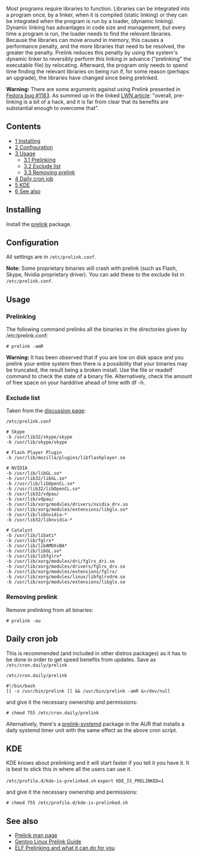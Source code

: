 Most programs require libraries to function. Libraries can be integrated into a program once, by a linker, when it is compiled (static linking) or they can be integrated when the program is run by a loader, (dynamic linking). Dynamic linking has advantages in code size and management, but every time a program is run, the loader needs to find the relevant libraries. Because the libraries can move around in memory, this causes a performance penalty, and the more libraries that need to be resolved, the greater the penalty. Prelink reduces this penalty by using the system's dynamic linker to reversibly perform this linking in advance ("prelinking" the executable file) by relocating. Afterward, the program only needs to spend time finding the relevant libraries on being run if, for some reason (perhaps an upgrade), the libraries have changed since being prelinked.

**Warning:** There are some arguments against using Prelink presented in [Fedora bug #1183](https://fedorahosted.org/fesco/ticket/1183). As summed up in the linked [LWN article](http://lwn.net/Articles/341244/): "overall, pre-linking is a bit of a hack, and it is far from clear that its benefits are substantial enough to overcome that".

## Contents

*   [1 Installing](#Installing)
*   [2 Configuration](#Configuration)
*   [3 Usage](#Usage)
    *   [3.1 Prelinking](#Prelinking)
    *   [3.2 Exclude list](#Exclude_list)
    *   [3.3 Removing prelink](#Removing_prelink)
*   [4 Daily cron job](#Daily_cron_job)
*   [5 KDE](#KDE)
*   [6 See also](#See_also)

## Installing

Install the [prelink](https://aur.archlinux.org/packages/prelink/) package.

## Configuration

All settings are in `/etc/prelink.conf`.

**Note:** Some proprietary binaries will crash with prelink (such as Flash, Skype, Nvidia proprietary driver). You can add these to the exclude list in `/etc/prelink.conf`.

## Usage

### Prelinking

The following command prelinks all the binaries in the directories given by /etc/prelink.conf:

```
# prelink -amR

```

**Warning:** It has been observed that if you are low on disk space and you prelink your entire system then there is a possibility that your binaries may be truncated, the result being a broken install. Use the file or readelf command to check the state of a binary file. Alternatively, check the amount of free space on your harddrive ahead of time with df -h.

### Exclude list

Taken from the [discussion page](/index.php/Talk:Prelink#Exclude_list "Talk:Prelink"):

 `/etc/prelink.conf` 

```
# Skype
-b /usr/lib32/skype/skype
-b /usr/lib/skype/skype

# Flash Player Plugin
-b /usr/lib/mozilla/plugins/libflashplayer.so

# NVIDIA
-b /usr/lib/libGL.so*
-b /usr/lib32/libGL.so*
-b //usr/lib/libOpenCL.so*
-b //usr/lib32/libOpenCL.so*
-b /usr/lib32/vdpau/
-b /usr/lib/vdpau/
-b /usr/lib/xorg/modules/drivers/nvidia_drv.so
-b /usr/lib/xorg/modules/extensions/libglx.so*
-b /usr/lib/libnvidia-*
-b /usr/lib32/libnvidia-*

# Catalyst
-b /usr/lib/libati*
-b /usr/lib/fglrx*
-b /usr/lib/libAMDXvBA*
-b /usr/lib/libGL.so*
-b /usr/lib/libfglrx*
-b /usr/lib/xorg/modules/dri/fglrx_dri.so
-b /usr/lib/xorg/modules/drivers/fglrx_drv.so
-b /usr/lib/xorg/modules/extensions/fglrx/
-b /usr/lib/xorg/modules/linux/libfglrxdrm.so
-b /usr/lib/xorg/modules/extensions/libglx.so

```

### Removing prelink

Remove prelinking from all binaries:

```
# prelink -au

```

## Daily cron job

This is recommended (and included in other distros packages) as it has to be done in order to get speed benefits from updates. Save as `/etc/cron.daily/prelink`

 `/etc/cron.daily/prelink` 

```
#!/bin/bash
[[ -x /usr/bin/prelink ]] && /usr/bin/prelink -amR &>/dev/null
```

and give it the necessary ownership and permissions:

`# chmod 755 /etc/cron.daily/prelink`

Alternatively, there's a [prelink-systemd](https://aur.archlinux.org/packages/prelink-systemd/) package in the AUR that installs a daily systemd timer unit with the same effect as the above cron script.

## KDE

KDE knows about prelinking and it will start faster if you tell it you have it. It is best to stick this in where all the users can use it.

 `/etc/profile.d/kde-is-prelinked.sh`  `export KDE_IS_PRELINKED=1` 

and give it the necessary ownership and permissions:

`# chmod 755 /etc/profile.d/kde-is-prelinked.sh`

## See also

*   [Prelink man page](http://linux.die.net/man/8/prelink)
*   [Gentoo Linux Prelink Guide](http://www.gentoo.org/doc/en/prelink-howto.xml)
*   [ELF Prelinking and what it can do for you](http://crast.us/james/articles/prelink.php)